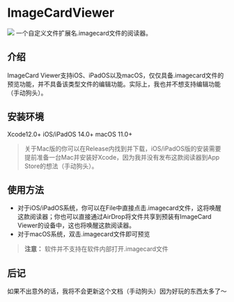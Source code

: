 # ImageCardViewer
![](https://github.com/HuangRunHua/ImageCardViewer/blob/main/appviewer.png)
一个自定义文件扩展名.imagecard文件的阅读器。

## 介绍
ImageCard Viewer支持iOS、iPadOS以及macOS，仅仅具备.imagecard文件的预览功能，并不具备该类型文件的编辑功能。实际上，我也并不想支持编辑功能（手动狗头）。

## 安装环境
Xcode12.0+
iOS/iPadOS 14.0+
macOS 11.0+

> 关于Mac版的你可以在Release内找到并下载，iOS/iPadOS版的安装需要提前准备一台Mac并安装好Xcode，因为我并没有发布这款阅读器到App Store的想法（手动狗头）。

## 使用方法
- 对于iOS/iPadOS系统，你可以在File中直接点击.imagecard文件，这将唤醒这款阅读器；你也可以直接通过AirDrop将文件共享到预装有ImageCard Viewer的设备中，这也将唤醒这款阅读器。
- 对于macOS系统，双击.imagecard文件即可预览

> **注意：** 软件并不支持在软件内部打开.imagecard文件

## 后记
如果不出意外的话，我将不会更新这个文档（手动狗头）因为好玩的东西太多了～
